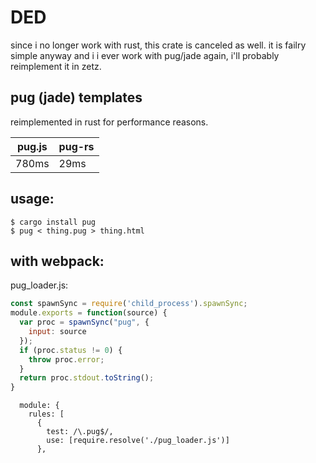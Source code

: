 DED
====================

since i no longer work with rust, this crate is canceled as well.
it is failry simple anyway and i i ever work with pug/jade again, i'll probably reimplement it in zetz.


pug (jade) templates
---------------------

reimplemented in rust for performance reasons.

| pug.js | pug-rs |
|--------|--------|
| 780ms  | 29ms   |


usage:
-------

```
$ cargo install pug
$ pug < thing.pug > thing.html
```


with webpack:
------------


pug_loader.js:
```javascript
const spawnSync = require('child_process').spawnSync;
module.exports = function(source) {
  var proc = spawnSync("pug", {
    input: source
  });
  if (proc.status != 0) {
    throw proc.error;
  }
  return proc.stdout.toString();
}
```

```
  module: {
    rules: [
      {
        test: /\.pug$/,
        use: [require.resolve('./pug_loader.js')]
      },

```
